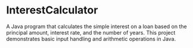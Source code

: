 # InterestCalculator
A Java program that calculates the simple interest on a loan based on the principal amount, interest rate, and the number of years. This project demonstrates basic input handling and arithmetic operations in Java.
